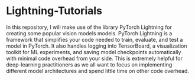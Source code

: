 # Lightning-Tutorials
In this repository, I will make use of the library PyTorch Lightning for creating some popular vision models models. PyTorch Lightning is a framework that simplifies your code needed to train, evaluate, and test a model in PyTorch. It also handles logging into TensorBoard, a visualization toolkit for ML experiments, and saving model checkpoints automatically with minimal code overhead from your side. This is extremely helpful for deep-learning practitioners as we all want to focus on implementing different model architectures and spend little time on other code overhead.
